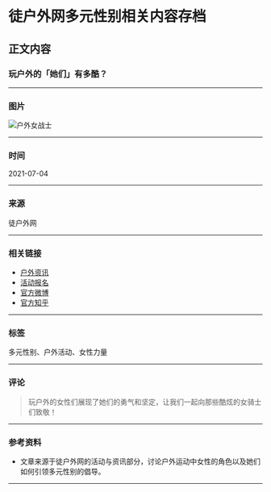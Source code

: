 # 徒户外网多元性别相关内容存档

## 正文内容

### 玩户外的「她们」有多酷？

---

### 图片
![户外女战士](https://www.tuhuwai.com/gg/12.jpg)

---

### 时间
2021-07-04

---

### 来源
徒户外网

---

### 相关链接
- [户外资讯](https://www.tuhuwai.com/portal.php?mod=list&catid=19)
- [活动报名](https://www.jthd.cn/)
- [官方微博](https://weibo.com/tuhuwai)
- [官方知乎](https://www.zhihu.com/org/tu-hu-wai-wang)

---

### 标签
多元性别、户外活动、女性力量

---

### 评论
> 玩户外的女性们展现了她们的勇气和坚定，让我们一起向那些酷炫的女骑士们致敬！

---

### 参考资料
- 文章来源于徒户外网的活动与资讯部分，讨论户外运动中女性的角色以及她们如何引领多元性别的倡导。

---